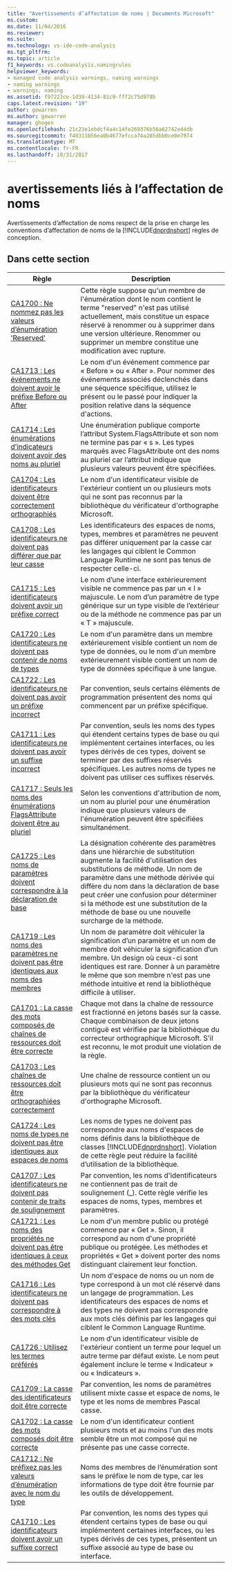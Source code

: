 ```yaml
---
title: "Avertissements d’affectation de noms | Documents Microsoft"
ms.custom: 
ms.date: 11/04/2016
ms.reviewer: 
ms.suite: 
ms.technology: vs-ide-code-analysis
ms.tgt_pltfrm: 
ms.topic: article
f1_keywords: vs.codeanalysis.namingrules
helpviewer_keywords:
- managed code analysis warnings, naming warnings
- naming warnings
- warnings, naming
ms.assetid: f97223ce-1d39-4134-81c9-fff2c75d979b
caps.latest.revision: "19"
author: gewarren
ms.author: gewarren
manager: ghogen
ms.openlocfilehash: 21c23e1ebdcf4a4c14fe269376b56a62742e44db
ms.sourcegitcommit: f40311056ea0b4677efcca74a285dbb0ce0e7974
ms.translationtype: MT
ms.contentlocale: fr-FR
ms.lasthandoff: 10/31/2017
---
```

# <a name="naming-warnings"></a>avertissements liés à l’affectation de noms
Avertissements d’affectation de noms respect de la prise en charge les conventions d’affectation de noms de la [!INCLUDE[dnprdnshort](../code-quality/includes/dnprdnshort_md.md)] règles de conception.  
  
## <a name="in-this-section"></a>Dans cette section  
  
|Règle|Description|  
|----------|-----------------|  
|[CA1700 : Ne nommez pas les valeurs d’énumération 'Reserved'](../code-quality/ca1700-do-not-name-enum-values-reserved.md)|Cette règle suppose qu'un membre de l'énumération dont le nom contient le terme "reserved" n'est pas utilisé actuellement, mais constitue un espace réservé à renommer ou à supprimer dans une version ultérieure. Renommer ou supprimer un membre constitue une modification avec rupture.|  
|[CA1713 : Les événements ne doivent avoir le préfixe Before ou After](../code-quality/ca1713-events-should-not-have-before-or-after-prefix.md)|Le nom d'un événement commence par « Before » ou « After ». Pour nommer des événements associés déclenchés dans une séquence spécifique, utilisez le présent ou le passé pour indiquer la position relative dans la séquence d'actions.|  
|[CA1714 : Les énumérations d’indicateurs doivent avoir des noms au pluriel](../code-quality/ca1714-flags-enums-should-have-plural-names.md)|Une énumération publique comporte l’attribut System.FlagsAttribute et son nom ne termine pas par « s ». Les types marqués avec FlagsAttribute ont des noms au pluriel car l’attribut indique que plusieurs valeurs peuvent être spécifiées.|  
|[CA1704 : Les identificateurs doivent être correctement orthographiés](../code-quality/ca1704-identifiers-should-be-spelled-correctly.md)|Le nom d'un identificateur visible de l'extérieur contient un ou plusieurs mots qui ne sont pas reconnus par la bibliothèque du vérificateur d'orthographe Microsoft.|  
|[CA1708 : Les identificateurs ne doivent pas différer que par leur casse](../code-quality/ca1708-identifiers-should-differ-by-more-than-case.md)|Les identificateurs des espaces de noms, types, membres et paramètres ne peuvent pas différer uniquement par la casse car les langages qui ciblent le Common Language Runtime ne sont pas tenus de respecter celle-ci.|  
|[CA1715 : Les identificateurs doivent avoir un préfixe correct](../code-quality/ca1715-identifiers-should-have-correct-prefix.md)|Le nom d’une interface extérieurement visible ne commence pas par un « I » majuscule.  Le nom d’un paramètre de type générique sur un type visible de l’extérieur ou de la méthode ne commence pas par un « T » majuscule.|  
|[CA1720 : Les identificateurs ne doivent pas contenir de noms de types](../code-quality/ca1720-identifiers-should-not-contain-type-names.md)|Le nom d'un paramètre dans un membre extérieurement visible contient un nom de type de données, ou le nom d'un membre extérieurement visible contient un nom de type de données spécifique à une langue.|  
|[CA1722 : Les identificateurs ne doivent pas avoir un préfixe incorrect](../code-quality/ca1722-identifiers-should-not-have-incorrect-prefix.md)|Par convention, seuls certains éléments de programmation présentent des noms qui commencent par un préfixe spécifique.|  
|[CA1711 : Les identificateurs ne doivent pas avoir un suffixe incorrect](../code-quality/ca1711-identifiers-should-not-have-incorrect-suffix.md)|Par convention, seuls les noms des types qui étendent certains types de base ou qui implémentent certaines interfaces, ou les types dérivés de ces types, doivent se terminer par des suffixes réservés spécifiques. Les autres noms de types ne doivent pas utiliser ces suffixes réservés.|  
|[CA1717 : Seuls les noms des énumérations FlagsAttribute doivent être au pluriel](../code-quality/ca1717-only-flagsattribute-enums-should-have-plural-names.md)|Selon les conventions d'attribution de nom, un nom au pluriel pour une énumération indique que plusieurs valeurs de l'énumération peuvent être spécifiées simultanément.|  
|[CA1725 : Les noms de paramètres doivent correspondre à la déclaration de base](../code-quality/ca1725-parameter-names-should-match-base-declaration.md)|La désignation cohérente des paramètres dans une hiérarchie de substitution augmente la facilité d'utilisation des substitutions de méthode. Un nom de paramètre dans une méthode dérivée qui diffère du nom dans la déclaration de base peut créer une confusion pour déterminer si la méthode est une substitution de la méthode de base ou une nouvelle surcharge de la méthode.|  
|[CA1719 : Les noms des paramètres ne doivent pas être identiques aux noms des membres](../code-quality/ca1719-parameter-names-should-not-match-member-names.md)|Un nom de paramètre doit véhiculer la signification d’un paramètre et un nom de membre doit véhiculer la signification d’un membre. Un design où ceux-ci sont identiques est rare. Donner à un paramètre le même que son membre n'est pas une méthode intuitive et rend la bibliothèque difficile à utiliser.|  
|[CA1701 : La casse des mots composés de chaînes de ressources doit être correcte](../code-quality/ca1701-resource-string-compound-words-should-be-cased-correctly.md)|Chaque mot dans la chaîne de ressource est fractionné en jetons basés sur la casse. Chaque combinaison de deux jetons contiguë est vérifiée par la bibliothèque du correcteur orthographique Microsoft. S'il est reconnu, le mot produit une violation de la règle.|  
|[CA1703 : Les chaînes de ressources doit être orthographiées correctement](../code-quality/ca1703-resource-strings-should-be-spelled-correctly.md)|Une chaîne de ressource contient un ou plusieurs mots qui ne sont pas reconnus par la bibliothèque du vérificateur d'orthographe Microsoft.|  
|[CA1724 : Les noms de types ne doivent pas être identiques aux espaces de noms](../code-quality/ca1724-type-names-should-not-match-namespaces.md)|Les noms de types ne doivent pas correspondre aux noms d'espaces de noms définis dans la bibliothèque de classes [!INCLUDE[dnprdnshort](../code-quality/includes/dnprdnshort_md.md)]. Violation de cette règle peut réduire la facilité d’utilisation de la bibliothèque.|  
|[CA1707 : Les identificateurs ne doivent pas contenir de traits de soulignement](../code-quality/ca1707-identifiers-should-not-contain-underscores.md)|Par convention, les noms d'identificateurs ne contiennent pas de trait de soulignement (_). Cette règle vérifie les espaces de noms, types, membres et paramètres.|  
|[CA1721 : Les noms des propriétés ne doivent pas être identiques à ceux des méthodes Get](../code-quality/ca1721-property-names-should-not-match-get-methods.md)|Le nom d'un membre public ou protégé commence par « Get ». Sinon, il correspond au nom d'une propriété publique ou protégée. Les méthodes et propriétés « Get » doivent porter des noms distinguant clairement leur fonction.|  
|[CA1716 : Les identificateurs ne doivent pas correspondre à des mots clés](../code-quality/ca1716-identifiers-should-not-match-keywords.md)|Un nom d'espace de noms ou un nom de type correspond à un mot clé réservé dans un langage de programmation. Les identificateurs des espaces de noms et des types ne doivent pas correspondre aux mots clés définis par les langages qui ciblent le Common Language Runtime.|  
|[CA1726 : Utilisez les termes préférés](../code-quality/ca1726-use-preferred-terms.md)|Le nom d'un identificateur visible de l'extérieur contient un terme pour lequel un autre terme par défaut existe. Le nom peut également inclure le terme « Indicateur » ou « Indicateurs ».|  
|[CA1709 : La casse des identificateurs doit être correcte](../code-quality/ca1709-identifiers-should-be-cased-correctly.md)|Par convention, les noms de paramètres utilisent mixte casse et espace de noms, le type et les noms de membres Pascal casse.|  
|[CA1702 : La casse des mots composés doit être correcte](../code-quality/ca1702-compound-words-should-be-cased-correctly.md)|Le nom d'un identificateur contient plusieurs mots et au moins l'un des mots semble être un mot composé qui ne présente pas une casse correcte.|  
|[CA1712 : Ne préfixez pas les valeurs d’énumération avec le nom du type](../code-quality/ca1712-do-not-prefix-enum-values-with-type-name.md)|Noms des membres de l’énumération sont sans le préfixe le nom de type, car les informations de type doit être fournie par les outils de développement.|  
|[CA1710 : Les identificateurs doivent avoir un suffixe correct](../code-quality/ca1710-identifiers-should-have-correct-suffix.md)|Par convention, les noms des types qui étendent certains types de base ou qui implémentent certaines interfaces, ou les types dérivés de ces types, présentent un suffixe associé au type de base ou interface.|